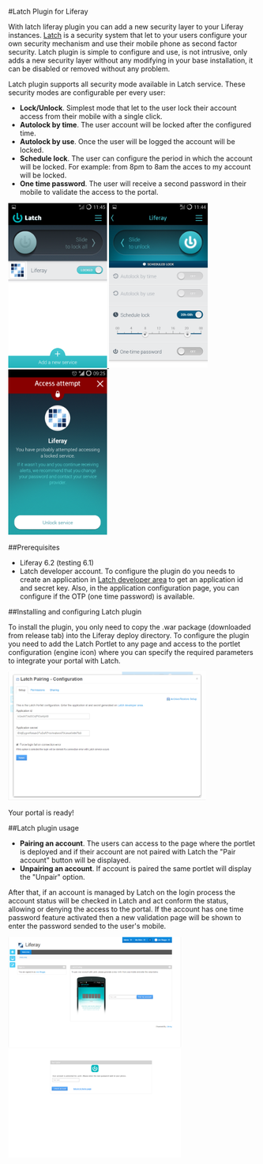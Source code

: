 #Latch Plugin for Liferay

With latch liferay plugin you can add a new security layer to your Liferay instances. [Latch](https://latch.elevenpaths.com) is a security system that let to your users configure your own security mechanism and use their mobile phone as second factor security. Latch plugin is simple to configure and use, is not intrusive, only adds a new security layer without any modifying in your base installation, it can be disabled or removed without any problem.

Latch plugin supports all security mode available in Latch service. These security modes are configurable per every user:
- **Lock/Unlock**. Simplest mode that let to the user lock their account access from their mobile with a single click.
- **Autolock by time**. The user account will be locked after the configured time.
- **Autolock by use**. Once the user will be logged the account will be locked.
- **Schedule lock**. The user can configure the period in which the account will be locked. For example: from 8pm to 8am the acces to my account will be locked.
- **One time password**. The user will receive a second password in their mobile to validate the access to the portal.

<a href="https://raw.githubusercontent.com/jpenren/latch-plugin-liferay/master/src/site/doc/L03.png">
<img src="https://raw.githubusercontent.com/jpenren/latch-plugin-liferay/master/src/site/doc/L03.png" width="200px">
</a>
<a href="https://raw.githubusercontent.com/jpenren/latch-plugin-liferay/master/src/site/doc/L01.png">
<img src="https://raw.githubusercontent.com/jpenren/latch-plugin-liferay/master/src/site/doc/L01.png" width="200px">
</a>
<a href="https://raw.githubusercontent.com/jpenren/latch-plugin-liferay/master/src/site/doc/L04.png">
<img src="https://raw.githubusercontent.com/jpenren/latch-plugin-liferay/master/src/site/doc/L04.png" width="200px">
</a>

##Prerequisites
- Liferay 6.2 (testing 6.1)
- Latch developer account. To configure the plugin do you needs to create an application in [Latch developer area](https://latch.elevenpaths.com/www/) to get an application id and secret key. Also, in the application configuration page, you can configure if the OTP (one time password) is available.

##Installing and configuring Latch plugin

To install the plugin, you only need to copy the .war package (downloaded from release tab) into the Liferay deploy directory.
To configure the plugin you need to add the Latch Portlet to any page and access to the portlet configuration (engine icon) where you can specify the required parameters to integrate your portal with Latch.

<a href="https://raw.githubusercontent.com/jpenren/latch-plugin-liferay/master/src/site/doc/Configuration.png">
<img src="https://raw.githubusercontent.com/jpenren/latch-plugin-liferay/master/src/site/doc/Configuration.png" width="400px">
</a>

Your portal is ready!

##Latch plugin usage
- **Pairing an account**. The users can access to the page where the portlet is deployed and if their account are not paired with Latch the "Pair account" button will be displayed.
- **Unpairing an account**. If account is paired the same portlet will display the "Unpair" option.

After that, if an account is managed by Latch on the login process the account status will be checked in Latch and act conform the status, allowing or denying the access to the portal. If the account has one time password feature activated then a new validation page will be shown to enter the password sended to the user's mobile.

<a href="https://raw.githubusercontent.com/jpenren/latch-plugin-liferay/master/src/site/doc/Pairing.png">
<img src="https://raw.githubusercontent.com/jpenren/latch-plugin-liferay/master/src/site/doc/Pairing.png" width="350px">
</a>
<a href="https://raw.githubusercontent.com/jpenren/latch-plugin-liferay/master/src/site/doc/TwoFactor.png">
<img src="https://raw.githubusercontent.com/jpenren/latch-plugin-liferay/master/src/site/doc/TwoFactor.png" width="350px">
</a>
